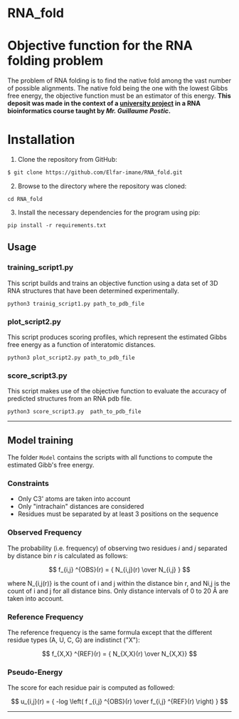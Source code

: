 # RNA_fold
# Objective function for the RNA folding problem
The problem of RNA folding is to find the native fold among the vast number of possible alignments. The native fold being the one with the lowest Gibbs free energy, the objective function must be an estimator of this energy.
**This deposit was made in the context of a [university project](https://github.com/Anthony96p/RNA_folding_problem/blob/master/TP_RNA.pdf) in a RNA bioinformatics course 
taught by <cite>_Mr. Guillaume Postic_</cite>.**
# Installation
1. Clone the repository from GitHub:
```bash
$ git clone https://github.com/Elfar-imane/RNA_fold.git
```
2. Browse to the directory where the repository was cloned:
```
cd RNA_fold
```
3. Install the necessary dependencies for the program using pip:
```
pip install -r requirements.txt
```

## Usage

### training_script1.py 

This script builds and trains an objective function using a data set of 3D RNA structures that have been determined experimentally.

```
python3 trainig_script1.py path_to_pdb_file
```

### plot_script2.py

This script produces scoring profiles, which represent the estimated Gibbs free energy as a function of interatomic distances. 

``` 
python3 plot_script2.py path_to_pdb_file
```

### score_script3.py 

This script makes use of the objective function to evaluate the accuracy of predicted structures from an RNA pdb file. 
```
python3 score_script3.py  path_to_pdb_file

```

---
## Model training

The folder `Model` contains the scripts with all functions to compute the estimated Gibb's free energy. 

### Constraints

* Only C3' atoms are taken into account
* Only "intrachain" distances are considered
* Residues must be separated by at least 3 positions on the sequence

### Observed Frequency

The probability (i.e. frequency) of observing two residues *i* and *j* separated by distance bin *r* is calculated as follows:

$$ f_{i,j} ^{OBS}(r) = { N_{i,j}(r) \over N_{i,j} } $$

where N_{i,j(r)} is the count of i and j within the distance bin r, and Ni,j is the count of i and j for
all distance bins. Only distance intervals of 0 to 20 Å are taken into account.

### Reference Frequency

The reference frequency is the same formula except that the different residue types (A, U, C, G) are indistinct ("X"):

$$ f_{X,X} ^{REF}(r) = { N_{X,X}(r) \over N_{X,X}} $$

### Pseudo-Energy

The score for each residue pair is computed as followed:

$$ u_{i,j}(r) = { -log \left( f _{i,j} ^{OBS}(r) \over f_{i,j} ^{REF}(r) \right) } $$

---

